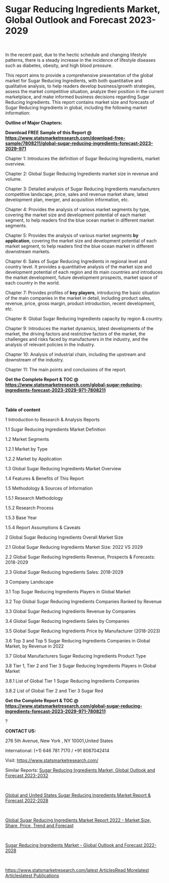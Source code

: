 <h1>Sugar Reducing Ingredients Market, Global Outlook and Forecast 2023-2029</h1><br/><p>In the recent past, due to the hectic schedule and changing lifestyle patterns, there is a steady increase in the incidence of lifestyle diseases such as diabetes, obesity, and high blood pressure.</p>
 
 
 
 <p>This report aims to provide a comprehensive presentation of the global market for Sugar Reducing Ingredients, with both quantitative and qualitative analysis, to help readers develop business/growth strategies, assess the market competitive situation, analyze their position in the current marketplace, and make informed business decisions regarding Sugar Reducing Ingredients. This report contains market size and forecasts of Sugar Reducing Ingredients in global, including the following market information:</p>
 
 
 
 <p><strong>Outline of Major Chapters:</strong></p>
 
 
 
 <p><strong>Download FREE Sample of this Report @ <a href="https://www.statsmarketresearch.com/download-free-sample/7808211/global-sugar-reducing-ingredients-forecast-2023-2029-971">https://www.statsmarketresearch.com/download-free-sample/7808211/global-sugar-reducing-ingredients-forecast-2023-2029-971</a></strong></p>
 
 
 
 <p>Chapter 1: Introduces the definition of Sugar Reducing Ingredients, market overview.</p>
 
 
 
 <p>Chapter 2: Global Sugar Reducing Ingredients market size in revenue and volume.</p>
 
 
 
 <p>Chapter 3: Detailed analysis of Sugar Reducing Ingredients manufacturers competitive landscape, price, sales and revenue market share, latest development plan, merger, and acquisition information, etc.</p>
 
 
 
 <p>Chapter 4: Provides the analysis of various market segments by type, covering the market size and development potential of each market segment, to help readers find the blue ocean market in different market segments.</p>
 
 
 
 <p>Chapter 5: Provides the analysis of various market segments <strong>by application</strong>, covering the market size and development potential of each market segment, to help readers find the blue ocean market in different downstream markets.</p>
 
 
 
 <p>Chapter 6: Sales of Sugar Reducing Ingredients in regional level and country level. It provides a quantitative analysis of the market size and development potential of each region and its main countries and introduces the market development, future development prospects, market space of each country in the world.</p>
 
 
 
 <p>Chapter 7: Provides profiles of <strong>key players</strong>, introducing the basic situation of the main companies in the market in detail, including product sales, revenue, price, gross margin, product introduction, recent development, etc.</p>
 
 
 
 <p>Chapter 8: Global Sugar Reducing Ingredients capacity by region & country.</p>
 
 
 
 <p>Chapter 9: Introduces the market dynamics, latest developments of the market, the driving factors and restrictive factors of the market, the challenges and risks faced by manufacturers in the industry, and the analysis of relevant policies in the industry.</p>
 
 
 
 <p>Chapter 10: Analysis of industrial chain, including the upstream and downstream of the industry.</p>
 
 
 
 <p>Chapter 11: The main points and conclusions of the report.</p>
 
 
 
 <div><b>Get the Complete Report & TOC @ <a href="https://www.statsmarketresearch.com/global-sugar-reducing-ingredients-forecast-2023-2029-971-7808211">https://www.statsmarketresearch.com/global-sugar-reducing-ingredients-forecast-2023-2029-971-7808211</a></b></div>
 
 
 
 <p><br />
 
 <b>Table of content</b></p>
 
 
 
 <p>1 Introduction to Research & Analysis Reports<br />
 
 1.1 Sugar Reducing Ingredients Market Definition<br />
 
 1.2 Market Segments<br />
 
 1.2.1 Market by Type<br />
 
 1.2.2 Market by Application<br />
 
 1.3 Global Sugar Reducing Ingredients Market Overview<br />
 
 1.4 Features & Benefits of This Report<br />
 
 1.5 Methodology & Sources of Information<br />
 
 1.5.1 Research Methodology<br />
 
 1.5.2 Research Process<br />
 
 1.5.3 Base Year<br />
 
 1.5.4 Report Assumptions & Caveats<br />
 
 2 Global Sugar Reducing Ingredients Overall Market Size<br />
 
 2.1 Global Sugar Reducing Ingredients Market Size: 2022 VS 2029<br />
 
 2.2 Global Sugar Reducing Ingredients Revenue, Prospects & Forecasts: 2018-2029<br />
 
 2.3 Global Sugar Reducing Ingredients Sales: 2018-2029<br />
 
 3 Company Landscape<br />
 
 3.1 Top Sugar Reducing Ingredients Players in Global Market<br />
 
 3.2 Top Global Sugar Reducing Ingredients Companies Ranked by Revenue<br />
 
 3.3 Global Sugar Reducing Ingredients Revenue by Companies<br />
 
 3.4 Global Sugar Reducing Ingredients Sales by Companies<br />
 
 3.5 Global Sugar Reducing Ingredients Price by Manufacturer (2018-2023)<br />
 
 3.6 Top 3 and Top 5 Sugar Reducing Ingredients Companies in Global Market, by Revenue in 2022<br />
 
 3.7 Global Manufacturers Sugar Reducing Ingredients Product Type<br />
 
 3.8 Tier 1, Tier 2 and Tier 3 Sugar Reducing Ingredients Players in Global Market<br />
 
 3.8.1 List of Global Tier 1 Sugar Reducing Ingredients Companies<br />
 
 3.8.2 List of Global Tier 2 and Tier 3 Sugar Red</p>
 
 
 
 <div><b>Get the Complete Report & TOC @ <a href="https://www.statsmarketresearch.com/global-sugar-reducing-ingredients-forecast-2023-2029-971-7808211">https://www.statsmarketresearch.com/global-sugar-reducing-ingredients-forecast-2023-2029-971-7808211</a></b></div>
 
 
 
 <p>? </p>
 
 
 
 <p><b>CONTACT US:</b><br />
 
 276 5th Avenue, New York , NY 10001,United States<br />
 
 International: (+1) 646 781 7170 / +91 8087042414<br />
 
 Visit: <a href="https://www.statsmarketresearch.com/">https://www.statsmarketresearch.com/</a><br />
 
 Similar Reports: <a href="https://www.statsmarketresearch.com/global-sugar-reducing-ingredients-forecast-2023-2029-971-7808211">Sugar Reducing Ingredients Market, Global Outlook and Forecast 2023-2032</a><br />
 
 <br />
 
 <a href="https://www.statsmarketresearch.com/global-sugar-reducing-ingredients-forecast-2023-2029-971-7808211">Global and United States Sugar Reducing Ingredients Market Report & Forecast 2022-2028</a><br />
 
 <br />
 
 <a href="https://www.statsmarketresearch.com/global-sugar-reducing-ingredients-forecast-2023-2029-971-7808211">Global Sugar Reducing Ingredients Market Report 2022 - Market Size, Share, Price, Trend and Forecast</a><br />
 
 <br />
 
 <a href="https://www.statsmarketresearch.com/global-sugar-reducing-ingredients-forecast-2023-2029-971-7808211">Sugar Reducing Ingredients Market - Global Outlook and Forecast 2022-2028</a><br />
 
 <br />
 
 <a href="https://gyeongbokgung.com">https://www.statsmarketresearch.com/</a><a href="https://hallyeomaritime.com">latest Articles</a><a href="https://jingwansa.com">Read More</a><a href="https://nguoiviet.jp/">latest Articles</a><a href="https://www.intelmarketresearch.com/">latest Publications</a></p>